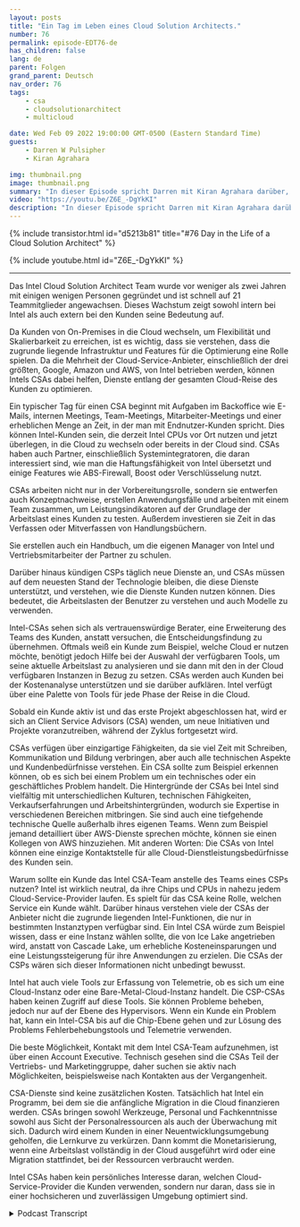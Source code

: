 ```yaml
---
layout: posts
title: "Ein Tag im Leben eines Cloud Solution Architects."
number: 76
permalink: episode-EDT76-de
has_children: false
lang: de
parent: Folgen
grand_parent: Deutsch
nav_order: 76
tags:
    - csa
    - cloudsolutionarchitect
    - multicloud

date: Wed Feb 09 2022 19:00:00 GMT-0500 (Eastern Standard Time)
guests:
    - Darren W Pulsipher
    - Kiran Agrahara

img: thumbnail.png
image: thumbnail.png
summary: "In dieser Episode spricht Darren mit Kiran Agrahara darüber, was Intel Cloud Solution Architects (CSAs) den ganzen Tag über tun, um nicht nur Cloud-Service-Anbieter (CSPs), sondern auch Endbenutzern Vorteile zu bringen."
video: "https://youtu.be/Z6E_-DgYkKI"
description: "In dieser Episode spricht Darren mit Kiran Agrahara darüber, was Intel Cloud Solution Architects (CSAs) den ganzen Tag über tun, um nicht nur Cloud-Service-Anbieter (CSPs), sondern auch Endbenutzern Vorteile zu bringen."
---
```


<div>
{% include transistor.html id="d5213b81" title="#76 Day in the Life of a Cloud Solution Architect" %}

{% include youtube.html id="Z6E_-DgYkKI" %}
</div>

---

Das Intel Cloud Solution Architect Team wurde vor weniger als zwei Jahren mit einigen wenigen Personen gegründet und ist schnell auf 21 Teammitglieder angewachsen. Dieses Wachstum zeigt sowohl intern bei Intel als auch extern bei den Kunden seine Bedeutung auf.

Da Kunden von On-Premises in die Cloud wechseln, um Flexibilität und Skalierbarkeit zu erreichen, ist es wichtig, dass sie verstehen, dass die zugrunde liegende Infrastruktur und Features für die Optimierung eine Rolle spielen. Da die Mehrheit der Cloud-Service-Anbieter, einschließlich der drei größten, Google, Amazon und AWS, von Intel betrieben werden, können Intels CSAs dabei helfen, Dienste entlang der gesamten Cloud-Reise des Kunden zu optimieren.

Ein typischer Tag für einen CSA beginnt mit Aufgaben im Backoffice wie E-Mails, internen Meetings, Team-Meetings, Mitarbeiter-Meetings und einer erheblichen Menge an Zeit, in der man mit Endnutzer-Kunden spricht. Dies können Intel-Kunden sein, die derzeit Intel CPUs vor Ort nutzen und jetzt überlegen, in die Cloud zu wechseln oder bereits in der Cloud sind. CSAs haben auch Partner, einschließlich Systemintegratoren, die daran interessiert sind, wie man die Haftungsfähigkeit von Intel übersetzt und einige Features wie ABS-Firewall, Boost oder Verschlüsselung nutzt.

CSAs arbeiten nicht nur in der Vorbereitungsrolle, sondern sie entwerfen auch Konzeptnachweise, erstellen Anwendungsfälle und arbeiten mit einem Team zusammen, um Leistungsindikatoren auf der Grundlage der Arbeitslast eines Kunden zu testen. Außerdem investieren sie Zeit in das Verfassen oder Mitverfassen von Handlungsbüchern.

Sie erstellen auch ein Handbuch, um die eigenen Manager von Intel und Vertriebsmitarbeiter der Partner zu schulen.

Darüber hinaus kündigen CSPs täglich neue Dienste an, und CSAs müssen auf dem neuesten Stand der Technologie bleiben, die diese Dienste unterstützt, und verstehen, wie die Dienste Kunden nutzen können. Dies bedeutet, die Arbeitslasten der Benutzer zu verstehen und auch Modelle zu verwenden.

Intel-CSAs sehen sich als vertrauenswürdige Berater, eine Erweiterung des Teams des Kunden, anstatt versuchen, die Entscheidungsfindung zu übernehmen. Oftmals weiß ein Kunde zum Beispiel, welche Cloud er nutzen möchte, benötigt jedoch Hilfe bei der Auswahl der verfügbaren Tools, um seine aktuelle Arbeitslast zu analysieren und sie dann mit den in der Cloud verfügbaren Instanzen in Bezug zu setzen. CSAs werden auch Kunden bei der Kostenanalyse unterstützen und sie darüber aufklären. Intel verfügt über eine Palette von Tools für jede Phase der Reise in die Cloud.

Sobald ein Kunde aktiv ist und das erste Projekt abgeschlossen hat, wird er sich an Client Service Advisors (CSA) wenden, um neue Initiativen und Projekte voranzutreiben, während der Zyklus fortgesetzt wird.

CSAs verfügen über einzigartige Fähigkeiten, da sie viel Zeit mit Schreiben, Kommunikation und Bildung verbringen, aber auch alle technischen Aspekte und Kundenbedürfnisse verstehen. Ein CSA sollte zum Beispiel erkennen können, ob es sich bei einem Problem um ein technisches oder ein geschäftliches Problem handelt. Die Hintergründe der CSAs bei Intel sind vielfältig mit unterschiedlichen Kulturen, technischen Fähigkeiten, Verkaufserfahrungen und Arbeitshintergründen, wodurch sie Expertise in verschiedenen Bereichen mitbringen. Sie sind auch eine tiefgehende technische Quelle außerhalb ihres eigenen Teams. Wenn zum Beispiel jemand detailliert über AWS-Dienste sprechen möchte, können sie einen Kollegen von AWS hinzuziehen. Mit anderen Worten: Die CSAs von Intel können eine einzige Kontaktstelle für alle Cloud-Dienstleistungsbedürfnisse des Kunden sein.

Warum sollte ein Kunde das Intel CSA-Team anstelle des Teams eines CSPs nutzen? Intel ist wirklich neutral, da ihre Chips und CPUs in nahezu jedem Cloud-Service-Provider laufen. Es spielt für das CSA keine Rolle, welchen Service ein Kunde wählt. Darüber hinaus verstehen viele der CSAs der Anbieter nicht die zugrunde liegenden Intel-Funktionen, die nur in bestimmten Instanztypen verfügbar sind. Ein Intel CSA würde zum Beispiel wissen, dass er eine Instanz wählen sollte, die von Ice Lake angetrieben wird, anstatt von Cascade Lake, um erhebliche Kosteneinsparungen und eine Leistungssteigerung für ihre Anwendungen zu erzielen. Die CSAs der CSPs wären sich dieser Informationen nicht unbedingt bewusst.

Intel hat auch viele Tools zur Erfassung von Telemetrie, ob es sich um eine Cloud-Instanz oder eine Bare-Metal-Cloud-Instanz handelt. Die CSP-CSAs haben keinen Zugriff auf diese Tools. Sie können Probleme beheben, jedoch nur auf der Ebene des Hypervisors. Wenn ein Kunde ein Problem hat, kann ein Intel-CSA bis auf die Chip-Ebene gehen und zur Lösung des Problems Fehlerbehebungstools und Telemetrie verwenden.

Die beste Möglichkeit, Kontakt mit dem Intel CSA-Team aufzunehmen, ist über einen Account Executive. Technisch gesehen sind die CSAs Teil der Vertriebs- und Marketinggruppe, daher suchen sie aktiv nach Möglichkeiten, beispielsweise nach Kontakten aus der Vergangenheit.

CSA-Dienste sind keine zusätzlichen Kosten. Tatsächlich hat Intel ein Programm, bei dem sie die anfängliche Migration in die Cloud finanzieren werden. CSAs bringen sowohl Werkzeuge, Personal und Fachkenntnisse sowohl aus Sicht der Personalressourcen als auch der Überwachung mit sich. Dadurch wird einem Kunden in einer Neuentwicklungsumgebung geholfen, die Lernkurve zu verkürzen. Dann kommt die Monetarisierung, wenn eine Arbeitslast vollständig in der Cloud ausgeführt wird oder eine Migration stattfindet, bei der Ressourcen verbraucht werden.

Intel CSAs haben kein persönliches Interesse daran, welchen Cloud-Service-Provider die Kunden verwenden, sondern nur daran, dass sie in einer hochsicheren und zuverlässigen Umgebung optimiert sind.



<details>
<summary> Podcast Transcript </summary>

<p></p>

</details>

